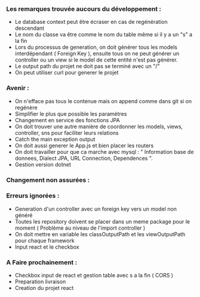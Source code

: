 ### Les remarques trouvée aucours du développement :
- Le database context peut être écraser en cas de regénération descendant
- Le nom du classe va être comme le nom du table même si il y a un "s" a la fin
- Lors du processus de generation, on doit générer tous les models interdépendant ( Foreign Key ), ensuite tous on ne peut générer un controller ou un view si le model de cette entité n'est pas générer.
- Le output path du projet ne doit pas se terminé avec un "/"
- On peut utiliser curl pour generer le projet 

### Avenir :
- On n'efface pas tous le contenue mais on append comme dans git si on regénère
- Simplifier le plus que possible les paramètres
- Changement en service des fonctions JPA
- On doit trouver une autre manière de coordonner les models, views, controller, sns pour faciliter leurs relations
- Catch the main exception output 
- On doit aussi generer le App.js et bien placer les routers
- On doit travailler pour que ca marche avec mysql : " Information base de donnees, Dialect JPA, URL Connection, Dependences ".
- Gestion version dotnet

### Changement non assurées :

### Erreurs ignorées :
- Generation d'un controller avec un foreign key vers un model non généré
- Toutes les repository doivent se placer dans un meme package pour le moment ( Problème au niveau de l'import controller )
- On doit mettre en variable les classOutputPath et les viewOutputPath pour chaque framework
- Input react et le checkbox

### A Faire prochainement :
- Checkbox input de react et gestion table avec s a la fin ( CORS )
- Preparation livraison
- Creation du projet react
